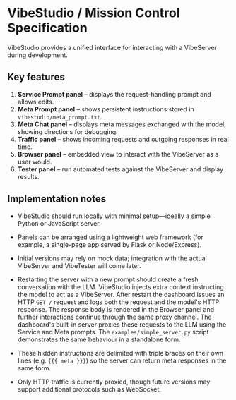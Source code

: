 # VibeStudio / Mission Control Specification

VibeStudio provides a unified interface for interacting with a VibeServer during development.

## Key features

1. **Service Prompt panel** – displays the request-handling prompt and allows edits.
2. **Meta Prompt panel** – shows persistent instructions stored in `vibestudio/meta_prompt.txt`.
3. **Meta Chat panel** – displays meta messages exchanged with the model, showing
   directions for debugging.
4. **Traffic panel** – shows incoming requests and outgoing responses in real time.
5. **Browser panel** – embedded view to interact with the VibeServer as a user would.
6. **Tester panel** – run automated tests against the VibeServer and display results.

## Implementation notes

* VibeStudio should run locally with minimal setup—ideally a simple Python or JavaScript server.
* Panels can be arranged using a lightweight web framework (for example, a single-page app served by Flask or Node/Express).
* Initial versions may rely on mock data; integration with the actual VibeServer and VibeTester will come later.
* Restarting the server with a new prompt should create a fresh conversation
  with the LLM. VibeStudio injects extra context instructing the model to act
  as a VibeServer. After restart the dashboard issues an HTTP `GET /` request
  and logs both the request and the model's HTTP response. The response body is
  rendered in the Browser panel and further interactions continue through the
  same proxy channel. The dashboard's built-in server proxies these requests
  to the LLM using the Service and Meta prompts. The `examples/simple_server.py`
  script demonstrates the same behaviour in a standalone form.

* These hidden instructions are delimited with triple braces on their own
  lines (e.g. `{{{ meta }}}`) so the server can return meta responses in the
  same form.
* Only HTTP traffic is currently proxied, though future versions may support
  additional protocols such as WebSocket.
